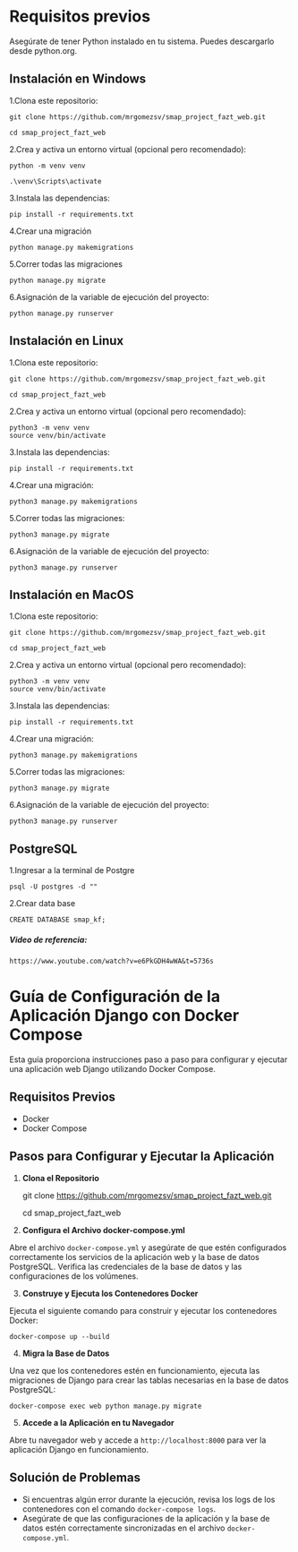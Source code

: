 # Requisitos previos
Asegúrate de tener Python instalado en tu sistema. Puedes descargarlo desde python.org.

## Instalación en Windows
1.Clona este repositorio:

    git clone https://github.com/mrgomezsv/smap_project_fazt_web.git

    cd smap_project_fazt_web

2.Crea y activa un entorno virtual (opcional pero recomendado):

    python -m venv venv

    .\venv\Scripts\activate

3.Instala las dependencias:

    pip install -r requirements.txt

4.Crear una migración
    
    python manage.py makemigrations

5.Correr todas las migraciones

    python manage.py migrate

6.Asignación de la variable de ejecución del proyecto:
    
    python manage.py runserver

## Instalación en Linux
1.Clona este repositorio:

    git clone https://github.com/mrgomezsv/smap_project_fazt_web.git
    
    cd smap_project_fazt_web

2.Crea y activa un entorno virtual (opcional pero recomendado):

    python3 -m venv venv
    source venv/bin/activate

3.Instala las dependencias:

    pip install -r requirements.txt

4.Crear una migración:

    python3 manage.py makemigrations

5.Correr todas las migraciones:

    python3 manage.py migrate

6.Asignación de la variable de ejecución del proyecto:

    python3 manage.py runserver

## Instalación en MacOS
1.Clona este repositorio:

    git clone https://github.com/mrgomezsv/smap_project_fazt_web.git
    
    cd smap_project_fazt_web

2.Crea y activa un entorno virtual (opcional pero recomendado):

    python3 -m venv venv
    source venv/bin/activate

3.Instala las dependencias:

    pip install -r requirements.txt

4.Crear una migración:

    python3 manage.py makemigrations
    
5.Correr todas las migraciones:

    python3 manage.py migrate

6.Asignación de la variable de ejecución del proyecto:

    python3 manage.py runserver

## PostgreSQL

1.Ingresar a la terminal de Postgre

    psql -U postgres -d ""

2.Crear data base
    
    CREATE DATABASE smap_kf;


##### Video de referencia:
    https://www.youtube.com/watch?v=e6PkGDH4wWA&t=5736s


# Guía de Configuración de la Aplicación Django con Docker Compose

Esta guía proporciona instrucciones paso a paso para configurar y ejecutar una aplicación web Django utilizando Docker Compose.

## Requisitos Previos

- Docker
- Docker Compose

## Pasos para Configurar y Ejecutar la Aplicación

1. **Clona el Repositorio**
    
    git clone https://github.com/mrgomezsv/smap_project_fazt_web.git

    cd smap_project_fazt_web


2. **Configura el Archivo docker-compose.yml**

Abre el archivo `docker-compose.yml` y asegúrate de que estén configurados correctamente los servicios de la aplicación web y la base de datos PostgreSQL. Verifica las credenciales de la base de datos y las configuraciones de los volúmenes.

3. **Construye y Ejecuta los Contenedores Docker**

Ejecuta el siguiente comando para construir y ejecutar los contenedores Docker:

    docker-compose up --build


4. **Migra la Base de Datos**

Una vez que los contenedores estén en funcionamiento, ejecuta las migraciones de Django para crear las tablas necesarias en la base de datos PostgreSQL:

    docker-compose exec web python manage.py migrate


5. **Accede a la Aplicación en tu Navegador**

Abre tu navegador web y accede a `http://localhost:8000` para ver la aplicación Django en funcionamiento.

## Solución de Problemas

- Si encuentras algún error durante la ejecución, revisa los logs de los contenedores con el comando `docker-compose logs`.
- Asegúrate de que las configuraciones de la aplicación y la base de datos estén correctamente sincronizadas en el archivo `docker-compose.yml`.
